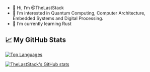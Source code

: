 - 👋 Hi, I’m @TheLastStack
- 👀 I’m interested in Quantum Computing, Computer Architecture, Embedded Systems and Digital Processing.
- 🌱 I’m currently learning Rust
<!-- - 💞️ I’m looking to collaborate on ...-->
<!-- - 📫 How to reach me ... -->

<!---
TheLastStack/TheLastStack is a ✨ special ✨ repository because its `README.md` (this file) appears on your GitHub profile.
You can click the Preview link to take a look at your changes.
--->
## &#x1f4c8; My GitHub Stats

[![Top Languages](https://github-readme-stats.vercel.app/api/top-langs/?username=TheLastStack&theme=cobalt)](https://github.com/anuraghazra/github-readme-stats)

[![TheLastStack's GitHub stats](https://github-readme-stats.vercel.app/api?username=TheLastStack&theme=cobalt&show_icons=true)](https://github.com/anuraghazra/github-readme-stats)
